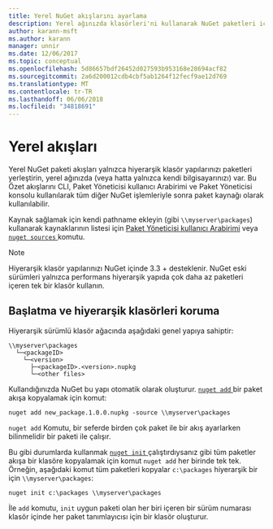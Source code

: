 ```yaml
---
title: Yerel NuGet akışlarını ayarlama
description: Yerel ağınızda klasörleri'ni kullanarak NuGet paketleri için akış yerel oluşturma
author: karann-msft
ms.author: karann
manager: unnir
ms.date: 12/06/2017
ms.topic: conceptual
ms.openlocfilehash: 5d86657bdf26452d027593b953168e28694acf82
ms.sourcegitcommit: 2a6d200012cdb4cbf5ab1264f12fecf9ae12d769
ms.translationtype: MT
ms.contentlocale: tr-TR
ms.lasthandoff: 06/06/2018
ms.locfileid: "34818691"
---
```

# <a name="local-feeds"></a>Yerel akışları

Yerel NuGet paketi akışları yalnızca hiyerarşik klasör yapılarınızı paketleri yerleştirin, yerel ağınızda (veya hatta yalnızca kendi bilgisayarınızı) var. Bu Özet akışlarını CLI, Paket Yöneticisi kullanıcı Arabirimi ve Paket Yöneticisi konsolu kullanılarak tüm diğer NuGet işlemleriyle sonra paket kaynağı olarak kullanılabilir.

Kaynak sağlamak için kendi pathname ekleyin (gibi `\\myserver\packages`) kullanarak kaynaklarının listesi için [Paket Yöneticisi kullanıcı Arabirimi](../tools/package-manager-ui.md#package-sources) veya [ `nuget sources` ](../tools/cli-ref-sources.md) komutu.

> [!Note]
> Hiyerarşik klasör yapılarınızı NuGet içinde 3.3 + desteklenir. NuGet eski sürümleri yalnızca performans hiyerarşik yapıda çok daha az paketleri içeren tek bir klasör kullanın.

## <a name="initializing-and-maintaining-hierarchical-folders"></a>Başlatma ve hiyerarşik klasörleri koruma

Hiyerarşik sürümlü klasör ağacında aşağıdaki genel yapıya sahiptir:

    \\myserver\packages
      └─<packageID>
        └─<version>
          ├─<packageID>.<version>.nupkg
          └─<other files>

Kullandığınızda NuGet bu yapı otomatik olarak oluşturur. [ `nuget add` ](../tools/cli-ref-add.md) bir paket akışa kopyalamak için komut:

```cli
nuget add new_package.1.0.0.nupkg -source \\myserver\packages
```

`nuget add` Komutu, bir seferde birden çok paket ile bir akış ayarlarken bilinmelidir bir paketi ile çalışır.

Bu gibi durumlarda kullanmak [ `nuget init` ](../tools/cli-ref-init.md) çalıştırdıysanız gibi tüm paketler akışa bir klasöre kopyalamak için komut `nuget add` her birinde tek tek. Örneğin, aşağıdaki komut tüm paketleri kopyalar `c:\packages` hiyerarşik bir için `\\myserver\packages`:

```cli
nuget init c:\packages \\myserver\packages
```

İle `add` komutu, `init` uygun paketi olan her biri içeren bir sürüm numarası klasör içinde her paket tanımlayıcısı için bir klasör oluşturur.
